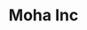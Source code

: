 ---
title: "Moha Inc"
url: /ciudad-autonoma-de-buenos-aires/moha-inc-coronel-ramon-lorenzo-falcon/
shop: Kleidung
---